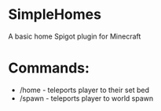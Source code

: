 # SimpleHomes
A basic home Spigot plugin for Minecraft

# Commands:
  - /home - teleports player to their set bed
  - /spawn - teleports player to world spawn
